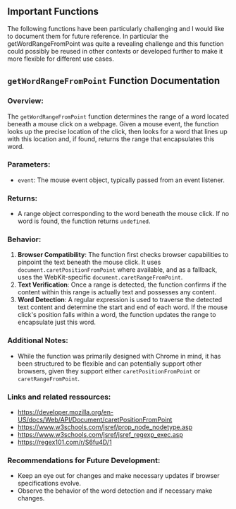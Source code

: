 ## Important Functions
The following functions have been particularly challenging and I would like to document them for future reference. In particular the getWordRangeFromPoint was quite a revealing challenge and this function could possibly be reused in other contexts or developed further to make it more flexible for different use cases.

## `getWordRangeFromPoint` Function Documentation

### **Overview:**
The `getWordRangeFromPoint` function determines the range of a word located beneath a mouse click on a webpage. Given a mouse event, the function looks up the precise location of the click, then looks for a word that lines up with this location and, if found, returns the range that encapsulates this word.

### **Parameters:**
- `event`: The mouse event object, typically passed from an event listener.

### **Returns:**
- A range object corresponding to the word beneath the mouse click. If no word is found, the function returns `undefined`.

### **Behavior:**
1. **Browser Compatibility**: The function first checks browser capabilities to pinpoint the text beneath the mouse click. It uses `document.caretPositionFromPoint` where available, and as a fallback, uses the WebKit-specific `document.caretRangeFromPoint`.
2. **Text Verification**: Once a range is detected, the function confirms if the content within this range is actually text and possesses any content.
3. **Word Detection**: A regular expression is used to traverse the detected text content and determine the start and end of each word. If the mouse click's position falls within a word, the function updates the range to encapsulate just this word.

### **Additional Notes:**
- While the function was primarily designed with Chrome in mind, it has been structured to be flexible and can potentially support other browsers, given they support either `caretPositionFromPoint` or `caretRangeFromPoint`.

### **Links and related ressources:**
- https://developer.mozilla.org/en-US/docs/Web/API/Document/caretPositionFromPoint
- https://www.w3schools.com/jsref/prop_node_nodetype.asp
- https://www.w3schools.com/jsref/jsref_regexp_exec.asp
- https://regex101.com/r/S6fu4D/1

### **Recommendations for Future Development:**
- Keep an eye out for changes and make necessary updates if browser specifications evolve.
- Observe the behavior of the word detection and if necessary make changes.
